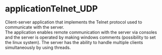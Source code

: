 # applicationTelnet_UDP
Client-server application that implements the Telnet protocol used to communicate with the server. <br>
The application enables remote communication with the server via consoles and the server is operated by making windows comments (possibility to set the linux system).
The server has the ability to handle multiple clients simultaneously by using threads.
